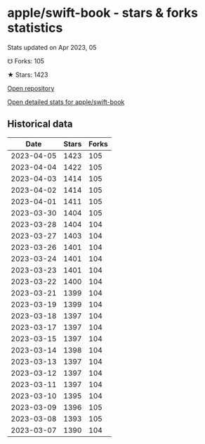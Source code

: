 # apple/swift-book - stars & forks statistics

Stats updated on Apr 2023, 05

☋ Forks: 105

★ Stars: 1423

[Open repository](https://github.com/apple/swift-book)

[Open detailed stats for apple/swift-book](https://reviewgithub.com/rep/apple/swift-book)

## Historical data
| Date | Stars | Forks |
|------|-------|-------|
| 2023-04-05 | 1423 | 105 | 
| 2023-04-04 | 1422 | 105 | 
| 2023-04-03 | 1414 | 105 | 
| 2023-04-02 | 1414 | 105 | 
| 2023-04-01 | 1411 | 105 | 
| 2023-03-30 | 1404 | 105 | 
| 2023-03-28 | 1404 | 104 | 
| 2023-03-27 | 1403 | 104 | 
| 2023-03-26 | 1401 | 104 | 
| 2023-03-24 | 1401 | 104 | 
| 2023-03-23 | 1401 | 104 | 
| 2023-03-22 | 1400 | 104 | 
| 2023-03-21 | 1399 | 104 | 
| 2023-03-19 | 1399 | 104 | 
| 2023-03-18 | 1397 | 104 | 
| 2023-03-17 | 1397 | 104 | 
| 2023-03-15 | 1397 | 104 | 
| 2023-03-14 | 1398 | 104 | 
| 2023-03-13 | 1397 | 104 | 
| 2023-03-12 | 1397 | 104 | 
| 2023-03-11 | 1397 | 104 | 
| 2023-03-10 | 1395 | 104 | 
| 2023-03-09 | 1396 | 105 | 
| 2023-03-08 | 1393 | 105 | 
| 2023-03-07 | 1390 | 104 | 

